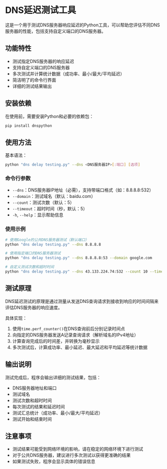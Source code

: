 # DNS延迟测试工具

这是一个用于测试DNS服务器响应延迟的Python工具，可以帮助您评估不同DNS服务器的性能，包括支持自定义端口的DNS服务器。

## 功能特性

- 测试指定DNS服务器的响应延迟
- 支持自定义端口的DNS服务器
- 多次测试并计算统计数据（成功率、最小/最大/平均延迟）
- 简洁明了的命令行界面
- 详细的测试结果输出

## 安装依赖

在使用前，需要安装Python和必要的依赖包：

```bash
pip install dnspython
```

## 使用方法

基本语法：

```bash
python "dns delay testing.py" --dns <DNS服务器IP>[:端口] [选项]
```

### 命令行参数

- `--dns`：DNS服务器IP地址（必需），支持带端口格式（如：8.8.8.8:532）
- `--domain`：测试域名（默认：baidu.com）
- `--count`：测试次数（默认：5）
- `--timeout`：超时时间（秒，默认：5）
- `-h`, `--help`：显示帮助信息

### 使用示例

```bash
# 使用Google的公共DNS服务器测试（默认端口）
python "dns delay testing.py" --dns 8.8.8.8

# 使用指定端口的DNS服务器测试
python "dns delay testing.py" --dns 8.8.8.8:53 --domain google.com

# 自定义测试次数和超时时间
python "dns delay testing.py" --dns 43.133.224.74:532 --count 10 --timeout 3
```

## 测试原理

DNS延迟测试的原理是通过测量从发送DNS查询请求到接收到响应的时间间隔来评估DNS服务器的响应速度。

具体实现：

1. 使用`time.perf_counter()`在DNS查询前后分别记录时间点
2. 向指定的DNS服务器发送A记录查询请求（解析域名的IPv4地址）
3. 计算查询完成后的时间差，并转换为毫秒显示
4. 多次测试后，计算成功率、最小延迟、最大延迟和平均延迟等统计数据

## 输出说明

测试完成后，程序会输出详细的测试结果，包括：

- DNS服务器地址和端口
- 测试域名
- 测试次数和超时时间
- 每次测试的结果和延迟时间
- 测试汇总统计（成功率、最小/最大/平均延迟）
- 测试开始和结束时间

## 注意事项

- 测试结果可能受到网络环境的影响，请在稳定的网络环境下进行测试
- 对于公共DNS服务器，建议进行多次测试以获得更准确的结果
- 如果测试失败，程序会显示具体的错误信息
